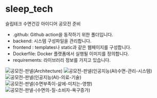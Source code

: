 # sleep_tech
슬립테크 수면건강 아이디어 공모전 준비

- .github: Github action을 동작하기 위한 폴더입니다.
- backend: 시스템 구성파일을 관리합니다.
- frontend : templates나 static과 같은 웹페이지를 구성합니다.
- Dockerfile: Docker 플랫폼에서 실행될 이미지를 정의합니다.
- requirements: 라이브러리 정보를 가지고 있습니다.

![공모전-판넬(Architecture)](https://user-images.githubusercontent.com/59524278/176220440-57df64ba-5e5e-4f2c-b8c7-411e8882e590.jpg)
![공모전-판넬(인공지능(AI)수면-관리-시스템)](https://user-images.githubusercontent.com/59524278/176220486-24426643-2702-4b94-9892-ed75cc17009d.jpg)
![공모전-판넬(인공지능(AI)-의료-기술)](https://user-images.githubusercontent.com/59524278/176220502-e0bff511-5d91-486e-b7ec-7914cddfb67c.jpg)
![공모전-판넬(수면부족이-삶에-미치는-영향)](https://user-images.githubusercontent.com/59524278/176220514-001fd457-9b7c-49c4-a4c1-c0e7a8f34aa1.jpg)
![공모전-판넬-(수면의-질-소비자-욕구증가)](https://user-images.githubusercontent.com/59524278/176220525-b78fba0a-0af5-4118-bfc9-7ec2695d3c39.jpg)

